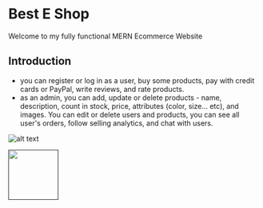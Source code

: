 # Best E Shop

Welcome to my fully functional MERN Ecommerce Website

## Introduction

- you can register or log in as a user, buy some products, pay with credit cards or PayPal, write reviews, and rate products.
- as an admin, you can add, update or delete products - name, description, count in stock, price, attributes (color, size... etc), and images. You can edit or delete users and products, you can see all user's orders, follow selling analytics, and chat with users.

![alt text](https://firebasestorage.googleapis.com/v0/b/dea-all.appspot.com/o/eshop.png?alt=media&token=f6e548ac-818d-4b27-b518-a462c9dd6b5e)

[<img src="https://firebasestorage.googleapis.com/v0/b/dea-all.appspot.com/o/new-dflogo.png?alt=media&token=276ef814-f0c1-4d0d-8235-99a0dbcf0a0b" width="100" height="100">]()
